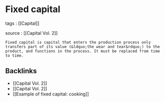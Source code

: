 # Fixed capital

tags
: [[Capital]]

source
: [[Capital Vol. 2]]
    
    Fixed capital is capital that enters the production process only transfers part of its value (&ldquo;the wear and tear&rdquo;) to the product, and functions in the process. It must be replaced from time to time.


<a id="orgdb82511"></a>

## Backlinks

-   [[Capital Vol. 2]]
-   [[Capital Vol. 2]]
-   [[Example of fixed capital: cooking]]
